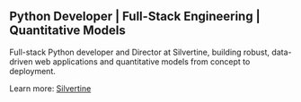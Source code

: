 ## Python Developer | Full-Stack Engineering | Quantitative Models

Full-stack Python developer and Director at Silvertine, building robust, data-driven web applications and quantitative models from concept to deployment. 

Learn more: [Silvertine](https://silvertine.technology)
